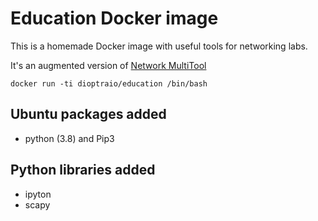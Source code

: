 # Education Docker image


This is a homemade Docker image with useful tools for networking labs.

It's an augmented version of [Network MultiTool](https://github.com/Praqma/Network-MultiTool)


```
docker run -ti dioptraio/education /bin/bash
```


## Ubuntu packages added

* python (3.8) and Pip3


## Python libraries added

* ipyton
* scapy
